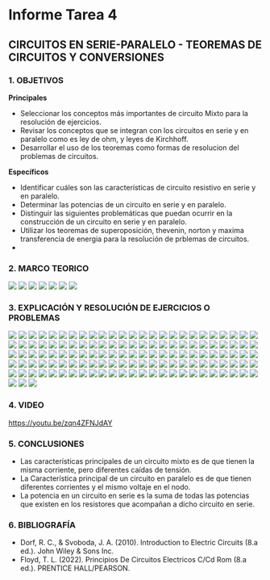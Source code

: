 # Informe Tarea 4
## CIRCUITOS EN SERIE-PARALELO - TEOREMAS DE CIRCUITOS Y CONVERSIONES
### 1. OBJETIVOS

**Principales**
- Seleccionar los conceptos más importantes de circuito Mixto para la resolución de ejercicios.
- Revisar los conceptos que se integran con los circuitos en serie y en paralelo como es ley de ohm, y leyes de Kirchhoff.
- Desarrollar el uso de los teoremas como formas de resolucion del problemas de circuitos.

**Específicos**

- Identificar cuáles son las características de circuito resistivo en serie y en paralelo.
- Determinar las potencias de un circuito en serie y en paralelo.
- Distinguir las siguientes problemáticas que puedan ocurrir en la construcción de un circuito en serie y en paralelo.
- Utilizar los teoremas de superoposición, thevenin, norton y maxima transferencia de energia para la resolución de prblemas de circuitos.
- 
### 2. MARCO TEORICO
![](https://github.com/SanchezMaiAndresSebastian/Tarea-4-/blob/main/Fotos/1.png)
![](https://github.com/SanchezMaiAndresSebastian/Tarea-4-/blob/main/Fotos/2.png)
![](https://github.com/SanchezMaiAndresSebastian/Tarea-4-/blob/main/Fotos/5.png)
![](https://github.com/SanchezMaiAndresSebastian/Tarea-4-/blob/main/Fotos/3.png)
![](https://github.com/SanchezMaiAndresSebastian/Tarea-4-/blob/main/Fotos/4.png)
![](https://github.com/SanchezMaiAndresSebastian/Tarea-4-/blob/main/Fotos/6.png)
![](https://github.com/SanchezMaiAndresSebastian/Tarea-4-/blob/main/Fotos/7.png)

### 3. EXPLICACIÓN Y RESOLUCIÓN DE EJERCICIOS O PROBLEMAS
![](https://github.com/SanchezMaiAndresSebastian/Tarea-4-/blob/main/Fotos/Tarea%204%20-%20Fund.%20de%20Circuitos%202022_001.png)
![](https://github.com/SanchezMaiAndresSebastian/Tarea-4-/blob/main/Fotos/Tarea%204%20-%20Fund.%20de%20Circuitos%202022_002.png)
![](https://github.com/SanchezMaiAndresSebastian/Tarea-4-/blob/main/Fotos/Tarea%204%20-%20Fund.%20de%20Circuitos%202022_003.png)
![](https://github.com/SanchezMaiAndresSebastian/Tarea-4-/blob/main/Fotos/Tarea%204%20-%20Fund.%20de%20Circuitos%202022_004.png)
![](https://github.com/SanchezMaiAndresSebastian/Tarea-4-/blob/main/Fotos/Tarea%204%20-%20Fund.%20de%20Circuitos%202022_005.png)
![](https://github.com/SanchezMaiAndresSebastian/Tarea-4-/blob/main/Fotos/Tarea%204%20-%20Fund.%20de%20Circuitos%202022_006.png)
![](https://github.com/SanchezMaiAndresSebastian/Tarea-4-/blob/main/Fotos/Tarea%204%20-%20Fund.%20de%20Circuitos%202022_007.png)
![](https://github.com/SanchezMaiAndresSebastian/Tarea-4-/blob/main/Fotos/Tarea%204%20-%20Fund.%20de%20Circuitos%202022_008.png)
![](https://github.com/SanchezMaiAndresSebastian/Tarea-4-/blob/main/Fotos/Tarea%204%20-%20Fund.%20de%20Circuitos%202022_009.png)
![](https://github.com/SanchezMaiAndresSebastian/Tarea-4-/blob/main/Fotos/Tarea%204%20-%20Fund.%20de%20Circuitos%202022_010.png)
![](https://github.com/SanchezMaiAndresSebastian/Tarea-4-/blob/main/Fotos/Tarea%204%20-%20Fund.%20de%20Circuitos%202022_011.png)
![](https://github.com/SanchezMaiAndresSebastian/Tarea-4-/blob/main/Fotos/Tarea%204%20-%20Fund.%20de%20Circuitos%202022_012.png)
![](https://github.com/SanchezMaiAndresSebastian/Tarea-4-/blob/main/Fotos/Tarea%204%20-%20Fund.%20de%20Circuitos%202022_013.png)
![](https://github.com/SanchezMaiAndresSebastian/Tarea-4-/blob/main/Fotos/Tarea%204%20-%20Fund.%20de%20Circuitos%202022_014.png)
![](https://github.com/SanchezMaiAndresSebastian/Tarea-4-/blob/main/Fotos/Tarea%204%20-%20Fund.%20de%20Circuitos%202022_015.png)
![](https://github.com/SanchezMaiAndresSebastian/Tarea-4-/blob/main/Fotos/Tarea%204%20-%20Fund.%20de%20Circuitos%202022_016.png)
![](https://github.com/SanchezMaiAndresSebastian/Tarea-4-/blob/main/Fotos/Tarea%204%20-%20Fund.%20de%20Circuitos%202022_017.png)
![](https://github.com/SanchezMaiAndresSebastian/Tarea-4-/blob/main/Fotos/Tarea%204%20-%20Fund.%20de%20Circuitos%202022_018.png)
![](https://github.com/SanchezMaiAndresSebastian/Tarea-4-/blob/main/Fotos/Tarea%204%20-%20Fund.%20de%20Circuitos%202022_019.png)
![](https://github.com/SanchezMaiAndresSebastian/Tarea-4-/blob/main/Fotos/Tarea%204%20-%20Fund.%20de%20Circuitos%202022_020.png)
![](https://github.com/SanchezMaiAndresSebastian/Tarea-4-/blob/main/Fotos/Tarea%204%20-%20Fund.%20de%20Circuitos%202022_021.png)
![](https://github.com/SanchezMaiAndresSebastian/Tarea-4-/blob/main/Fotos/Tarea%204%20-%20Fund.%20de%20Circuitos%202022_022.png)
![](https://github.com/SanchezMaiAndresSebastian/Tarea-4-/blob/main/Fotos/Tarea%204%20-%20Fund.%20de%20Circuitos%202022_023.png)
![](https://github.com/SanchezMaiAndresSebastian/Tarea-4-/blob/main/Fotos/Tarea%204%20-%20Fund.%20de%20Circuitos%202022_024.png)
![](https://github.com/SanchezMaiAndresSebastian/Tarea-4-/blob/main/Fotos/Tarea%204%20-%20Fund.%20de%20Circuitos%202022_025.png)
![](https://github.com/SanchezMaiAndresSebastian/Tarea-4-/blob/main/Fotos/Tarea%204%20-%20Fund.%20de%20Circuitos%202022_026.png)
![](https://github.com/SanchezMaiAndresSebastian/Tarea-4-/blob/main/Fotos/Tarea%204%20-%20Fund.%20de%20Circuitos%202022_027.png)
![](https://github.com/SanchezMaiAndresSebastian/Tarea-4-/blob/main/Fotos/Tarea%204%20-%20Fund.%20de%20Circuitos%202022_028.png)
![](https://github.com/SanchezMaiAndresSebastian/Tarea-4-/blob/main/Fotos/Tarea%204%20-%20Fund.%20de%20Circuitos%202022_029.png)
![](https://github.com/SanchezMaiAndresSebastian/Tarea-4-/blob/main/Fotos/Tarea%204%20-%20Fund.%20de%20Circuitos%202022_030.png)
![](https://github.com/SanchezMaiAndresSebastian/Tarea-4-/blob/main/Fotos/Tarea%204%20-%20Fund.%20de%20Circuitos%202022_031.png)
![](https://github.com/SanchezMaiAndresSebastian/Tarea-4-/blob/main/Fotos/Tarea%204%20-%20Fund.%20de%20Circuitos%202022_032.png)
![](https://github.com/SanchezMaiAndresSebastian/Tarea-4-/blob/main/Fotos/Tarea%204%20-%20Fund.%20de%20Circuitos%202022_033.png)
![](https://github.com/SanchezMaiAndresSebastian/Tarea-4-/blob/main/Fotos/Tarea%204%20-%20Fund.%20de%20Circuitos%202022_034.png)
![](https://github.com/SanchezMaiAndresSebastian/Tarea-4-/blob/main/Fotos/Tarea%204%20-%20Fund.%20de%20Circuitos%202022_035.png)
![](https://github.com/SanchezMaiAndresSebastian/Tarea-4-/blob/main/Fotos/Tarea%204%20-%20Fund.%20de%20Circuitos%202022_036.png)
![](https://github.com/SanchezMaiAndresSebastian/Tarea-4-/blob/main/Fotos/Tarea%204%20-%20Fund.%20de%20Circuitos%202022_037.png)
![](https://github.com/SanchezMaiAndresSebastian/Tarea-4-/blob/main/Fotos/Tarea%204%20-%20Fund.%20de%20Circuitos%202022_038.png)
![](https://github.com/SanchezMaiAndresSebastian/Tarea-4-/blob/main/Fotos/Tarea%204%20-%20Fund.%20de%20Circuitos%202022_039.png)
![](https://github.com/SanchezMaiAndresSebastian/Tarea-4-/blob/main/Fotos/Tarea%204%20-%20Fund.%20de%20Circuitos%202022_040.png)
![](https://github.com/SanchezMaiAndresSebastian/Tarea-4-/blob/main/Fotos/Tarea%204%20-%20Fund.%20de%20Circuitos%202022_041.png)
![](https://github.com/SanchezMaiAndresSebastian/Tarea-4-/blob/main/Fotos/Tarea%204%20-%20Fund.%20de%20Circuitos%202022_042.png)
![](https://github.com/SanchezMaiAndresSebastian/Tarea-4-/blob/main/Fotos/Tarea%204%20-%20Fund.%20de%20Circuitos%202022_043.png)
![](https://github.com/SanchezMaiAndresSebastian/Tarea-4-/blob/main/Fotos/Tarea%204%20-%20Fund.%20de%20Circuitos%202022_044.png)
![](https://github.com/SanchezMaiAndresSebastian/Tarea-4-/blob/main/Fotos/Tarea%204%20-%20Fund.%20de%20Circuitos%202022_045.png)
![](https://github.com/SanchezMaiAndresSebastian/Tarea-4-/blob/main/Fotos/Tarea%204%20-%20Fund.%20de%20Circuitos%202022_046.png)
![](https://github.com/SanchezMaiAndresSebastian/Tarea-4-/blob/main/Fotos/Tarea%204%20-%20Fund.%20de%20Circuitos%202022_047.png)
![](https://github.com/SanchezMaiAndresSebastian/Tarea-4-/blob/main/Fotos/Tarea%204%20-%20Fund.%20de%20Circuitos%202022_048.png)
![](https://github.com/SanchezMaiAndresSebastian/Tarea-4-/blob/main/Fotos/Tarea%204%20-%20Fund.%20de%20Circuitos%202022_049.png)
![](https://github.com/SanchezMaiAndresSebastian/Tarea-4-/blob/main/Fotos/Tarea%204%20-%20Fund.%20de%20Circuitos%202022_050.png)
![](https://github.com/SanchezMaiAndresSebastian/Tarea-4-/blob/main/Fotos/Tarea%204%20-%20Fund.%20de%20Circuitos%202022_051.png)
![](https://github.com/SanchezMaiAndresSebastian/Tarea-4-/blob/main/Fotos/Tarea%204%20-%20Fund.%20de%20Circuitos%202022_052.png)
![](https://github.com/SanchezMaiAndresSebastian/Tarea-4-/blob/main/Fotos/Tarea%204%20-%20Fund.%20de%20Circuitos%202022_053.png)
![](https://github.com/SanchezMaiAndresSebastian/Tarea-4-/blob/main/Fotos/Tarea%204%20-%20Fund.%20de%20Circuitos%202022_054.png)
![](https://github.com/SanchezMaiAndresSebastian/Tarea-4-/blob/main/Fotos/Tarea%204%20-%20Fund.%20de%20Circuitos%202022_055.png)
![](https://github.com/SanchezMaiAndresSebastian/Tarea-4-/blob/main/Fotos/Tarea%204%20-%20Fund.%20de%20Circuitos%202022_056.png)
![](https://github.com/SanchezMaiAndresSebastian/Tarea-4-/blob/main/Fotos/Tarea%204%20-%20Fund.%20de%20Circuitos%202022_057.png)
![](https://github.com/SanchezMaiAndresSebastian/Tarea-4-/blob/main/Fotos/Tarea%204%20-%20Fund.%20de%20Circuitos%202022_058.png)
![](https://github.com/SanchezMaiAndresSebastian/Tarea-4-/blob/main/Fotos/Tarea%204%20-%20Fund.%20de%20Circuitos%202022_059.png)
![](https://github.com/SanchezMaiAndresSebastian/Tarea-4-/blob/main/Fotos/Tarea%204%20-%20Fund.%20de%20Circuitos%202022_060.png)
![](https://github.com/SanchezMaiAndresSebastian/Tarea-4-/blob/main/Fotos/Tarea%204%20-%20Fund.%20de%20Circuitos%202022_061.png)
![](https://github.com/SanchezMaiAndresSebastian/Tarea-4-/blob/main/Fotos/Tarea%204%20-%20Fund.%20de%20Circuitos%202022_062.png)
![](https://github.com/SanchezMaiAndresSebastian/Tarea-4-/blob/main/Fotos/Tarea%204%20-%20Fund.%20de%20Circuitos%202022_063.png)
![](https://github.com/SanchezMaiAndresSebastian/Tarea-4-/blob/main/Fotos/Tarea%204%20-%20Fund.%20de%20Circuitos%202022_064.png)
![](https://github.com/SanchezMaiAndresSebastian/Tarea-4-/blob/main/Fotos/Tarea%204%20-%20Fund.%20de%20Circuitos%202022_065.png)
![](https://github.com/SanchezMaiAndresSebastian/Tarea-4-/blob/main/Fotos/Tarea%204%20-%20Fund.%20de%20Circuitos%202022_066.png)
![](https://github.com/SanchezMaiAndresSebastian/Tarea-4-/blob/main/Fotos/Tarea%204%20-%20Fund.%20de%20Circuitos%202022_067.png)
![](https://github.com/SanchezMaiAndresSebastian/Tarea-4-/blob/main/Fotos/Tarea%204%20-%20Fund.%20de%20Circuitos%202022_068.png)
![](https://github.com/SanchezMaiAndresSebastian/Tarea-4-/blob/main/Fotos/Tarea%204%20-%20Fund.%20de%20Circuitos%202022_069.png)
![](https://github.com/SanchezMaiAndresSebastian/Tarea-4-/blob/main/Fotos/Tarea%204%20-%20Fund.%20de%20Circuitos%202022_070.png)
![](https://github.com/SanchezMaiAndresSebastian/Tarea-4-/blob/main/Fotos/Tarea%204%20-%20Fund.%20de%20Circuitos%202022_071.png)
![](https://github.com/SanchezMaiAndresSebastian/Tarea-4-/blob/main/Fotos/Tarea%204%20-%20Fund.%20de%20Circuitos%202022_072.png)
![](https://github.com/SanchezMaiAndresSebastian/Tarea-4-/blob/main/Fotos/Tarea%204%20-%20Fund.%20de%20Circuitos%202022_073.png)
![](https://github.com/SanchezMaiAndresSebastian/Tarea-4-/blob/main/Fotos/Tarea%204%20-%20Fund.%20de%20Circuitos%202022_074.png)
![](https://github.com/SanchezMaiAndresSebastian/Tarea-4-/blob/main/Fotos/Tarea%204%20-%20Fund.%20de%20Circuitos%202022_075.png)
![](https://github.com/SanchezMaiAndresSebastian/Tarea-4-/blob/main/Fotos/Tarea%204%20-%20Fund.%20de%20Circuitos%202022_076.png)
![](https://github.com/SanchezMaiAndresSebastian/Tarea-4-/blob/main/Fotos/Tarea%204%20-%20Fund.%20de%20Circuitos%202022_077.png)
![](https://github.com/SanchezMaiAndresSebastian/Tarea-4-/blob/main/Fotos/Tarea%204%20-%20Fund.%20de%20Circuitos%202022_078.png)
![](https://github.com/SanchezMaiAndresSebastian/Tarea-4-/blob/main/Fotos/Tarea%204%20-%20Fund.%20de%20Circuitos%202022_079.png)
![](https://github.com/SanchezMaiAndresSebastian/Tarea-4-/blob/main/Fotos/Tarea%204%20-%20Fund.%20de%20Circuitos%202022_080.png)
![](https://github.com/SanchezMaiAndresSebastian/Tarea-4-/blob/main/Fotos/Tarea%204%20-%20Fund.%20de%20Circuitos%202022_081.png)
![](https://github.com/SanchezMaiAndresSebastian/Tarea-4-/blob/main/Fotos/Tarea%204%20-%20Fund.%20de%20Circuitos%202022_082.png)
![](https://github.com/SanchezMaiAndresSebastian/Tarea-4-/blob/main/Fotos/Tarea%204%20-%20Fund.%20de%20Circuitos%202022_083.png)
![](https://github.com/SanchezMaiAndresSebastian/Tarea-4-/blob/main/Fotos/Tarea%204%20-%20Fund.%20de%20Circuitos%202022_084.png)
![](https://github.com/SanchezMaiAndresSebastian/Tarea-4-/blob/main/Fotos/Tarea%204%20-%20Fund.%20de%20Circuitos%202022_085.png)
![](https://github.com/SanchezMaiAndresSebastian/Tarea-4-/blob/main/Fotos/Tarea%204%20-%20Fund.%20de%20Circuitos%202022_086.png)
![](https://github.com/SanchezMaiAndresSebastian/Tarea-4-/blob/main/Fotos/Tarea%204%20-%20Fund.%20de%20Circuitos%202022_087.png)
![](https://github.com/SanchezMaiAndresSebastian/Tarea-4-/blob/main/Fotos/Tarea%204%20-%20Fund.%20de%20Circuitos%202022_088.png)
![](https://github.com/SanchezMaiAndresSebastian/Tarea-4-/blob/main/Fotos/Tarea%204%20-%20Fund.%20de%20Circuitos%202022_089.png)
![](https://github.com/SanchezMaiAndresSebastian/Tarea-4-/blob/main/Fotos/Tarea%204%20-%20Fund.%20de%20Circuitos%202022_090.png)
![](https://github.com/SanchezMaiAndresSebastian/Tarea-4-/blob/main/Fotos/Tarea%204%20-%20Fund.%20de%20Circuitos%202022_091.png)
![](https://github.com/SanchezMaiAndresSebastian/Tarea-4-/blob/main/Fotos/Tarea%204%20-%20Fund.%20de%20Circuitos%202022_092.png)
![](https://github.com/SanchezMaiAndresSebastian/Tarea-4-/blob/main/Fotos/Tarea%204%20-%20Fund.%20de%20Circuitos%202022_093.png)
![](https://github.com/SanchezMaiAndresSebastian/Tarea-4-/blob/main/Fotos/Tarea%204%20-%20Fund.%20de%20Circuitos%202022_094.png)
![](https://github.com/SanchezMaiAndresSebastian/Tarea-4-/blob/main/Fotos/Tarea%204%20-%20Fund.%20de%20Circuitos%202022_095.png)
![](https://github.com/SanchezMaiAndresSebastian/Tarea-4-/blob/main/Fotos/Tarea%204%20-%20Fund.%20de%20Circuitos%202022_096.png)
![](https://github.com/SanchezMaiAndresSebastian/Tarea-4-/blob/main/Fotos/Tarea%204%20-%20Fund.%20de%20Circuitos%202022_097.png)
![](https://github.com/SanchezMaiAndresSebastian/Tarea-4-/blob/main/Fotos/Tarea%204%20-%20Fund.%20de%20Circuitos%202022_098.png)
![](https://github.com/SanchezMaiAndresSebastian/Tarea-4-/blob/main/Fotos/Tarea%204%20-%20Fund.%20de%20Circuitos%202022_099.png)
![](https://github.com/SanchezMaiAndresSebastian/Tarea-4-/blob/main/Fotos/Tarea%204%20-%20Fund.%20de%20Circuitos%202022_100.png)
![](https://github.com/SanchezMaiAndresSebastian/Tarea-4-/blob/main/Fotos/Tarea%204%20-%20Fund.%20de%20Circuitos%202022_101.png)
![](https://github.com/SanchezMaiAndresSebastian/Tarea-4-/blob/main/Fotos/Tarea%204%20-%20Fund.%20de%20Circuitos%202022_102.png)
![](https://github.com/SanchezMaiAndresSebastian/Tarea-4-/blob/main/Fotos/Tarea%204%20-%20Fund.%20de%20Circuitos%202022_103.png)
![](https://github.com/SanchezMaiAndresSebastian/Tarea-4-/blob/main/Fotos/Tarea%204%20-%20Fund.%20de%20Circuitos%202022_104.png)
![](https://github.com/SanchezMaiAndresSebastian/Tarea-4-/blob/main/Fotos/Tarea%204%20-%20Fund.%20de%20Circuitos%202022_105.png)
![](https://github.com/SanchezMaiAndresSebastian/Tarea-4-/blob/main/Fotos/Tarea%204%20-%20Fund.%20de%20Circuitos%202022_106.png)
![](https://github.com/SanchezMaiAndresSebastian/Tarea-4-/blob/main/Fotos/Tarea%204%20-%20Fund.%20de%20Circuitos%202022_107.png)
![](https://github.com/SanchezMaiAndresSebastian/Tarea-4-/blob/main/Fotos/Tarea%204%20-%20Fund.%20de%20Circuitos%202022_108.png)
![](https://github.com/SanchezMaiAndresSebastian/Tarea-4-/blob/main/Fotos/Tarea%204%20-%20Fund.%20de%20Circuitos%202022_109.png)
![](https://github.com/SanchezMaiAndresSebastian/Tarea-4-/blob/main/Fotos/Tarea%204%20-%20Fund.%20de%20Circuitos%202022_110.png)
![](https://github.com/SanchezMaiAndresSebastian/Tarea-4-/blob/main/Fotos/Tarea%204%20-%20Fund.%20de%20Circuitos%202022_111.png)
![](https://github.com/SanchezMaiAndresSebastian/Tarea-4-/blob/main/Fotos/Tarea%204%20-%20Fund.%20de%20Circuitos%202022_112.png)
![](https://github.com/SanchezMaiAndresSebastian/Tarea-4-/blob/main/Fotos/Tarea%204%20-%20Fund.%20de%20Circuitos%202022_113.png)
![](https://github.com/SanchezMaiAndresSebastian/Tarea-4-/blob/main/Fotos/Tarea%204%20-%20Fund.%20de%20Circuitos%202022_114.png)
![](https://github.com/SanchezMaiAndresSebastian/Tarea-4-/blob/main/Fotos/Tarea%204%20-%20Fund.%20de%20Circuitos%202022_115.png)
![](https://github.com/SanchezMaiAndresSebastian/Tarea-4-/blob/main/Fotos/Tarea%204%20-%20Fund.%20de%20Circuitos%202022_116.png)
![](https://github.com/SanchezMaiAndresSebastian/Tarea-4-/blob/main/Fotos/Tarea%204%20-%20Fund.%20de%20Circuitos%202022_117.png)
![](https://github.com/SanchezMaiAndresSebastian/Tarea-4-/blob/main/Fotos/Tarea%204%20-%20Fund.%20de%20Circuitos%202022_118.png)
![](https://github.com/SanchezMaiAndresSebastian/Tarea-4-/blob/main/Fotos/Tarea%204%20-%20Fund.%20de%20Circuitos%202022_119.png)
![](https://github.com/SanchezMaiAndresSebastian/Tarea-4-/blob/main/Fotos/Tarea%204%20-%20Fund.%20de%20Circuitos%202022_120.png)
![](https://github.com/SanchezMaiAndresSebastian/Tarea-4-/blob/main/Fotos/Tarea%204%20-%20Fund.%20de%20Circuitos%202022_121.png)
![](https://github.com/SanchezMaiAndresSebastian/Tarea-4-/blob/main/Fotos/Tarea%204%20-%20Fund.%20de%20Circuitos%202022_122.png)
![](https://github.com/SanchezMaiAndresSebastian/Tarea-4-/blob/main/Fotos/Tarea%204%20-%20Fund.%20de%20Circuitos%202022_123.png)
![](https://github.com/SanchezMaiAndresSebastian/Tarea-4-/blob/main/Fotos/Tarea%204%20-%20Fund.%20de%20Circuitos%202022_124.png)
![](https://github.com/SanchezMaiAndresSebastian/Tarea-4-/blob/main/Fotos/Tarea%204%20-%20Fund.%20de%20Circuitos%202022_125.png)
![](https://github.com/SanchezMaiAndresSebastian/Tarea-4-/blob/main/Fotos/Tarea%204%20-%20Fund.%20de%20Circuitos%202022_126.png)
![](https://github.com/SanchezMaiAndresSebastian/Tarea-4-/blob/main/Fotos/Tarea%204%20-%20Fund.%20de%20Circuitos%202022_127.png)
![](https://github.com/SanchezMaiAndresSebastian/Tarea-4-/blob/main/Fotos/Tarea%204%20-%20Fund.%20de%20Circuitos%202022_128.png)



### 4. VIDEO

https://youtu.be/zqn4ZFNJdAY

### 5. CONCLUSIONES

- Las características principales de un circuito mixto es de que tienen la misma corriente, pero diferentes caídas de tensión.
- La Característica principal de un circuito en paralelo es de que tienen diferentes corrientes y el mismo voltaje en el nodo.
- La potencia en un circuito en serie es la suma de todas las potencias que existen en los resistores que acompañan a dicho circuito en serie.

### 6. BIBLIOGRAFÍA

- Dorf, R. C., & Svoboda, J. A. (2010). Introduction to Electric Circuits (8.a ed.). John Wiley & Sons Inc.
- Floyd, T. L. (2022). Principios De Circuitos Electricos C/Cd Rom (8.a ed.). PRENTICE HALL/PEARSON.
